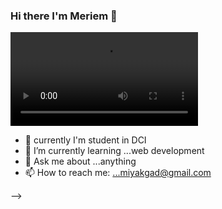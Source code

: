 ### Hi there I'm Meriem 👋

![Alt Text](https://media.giphy.com/media/xT9IgzoKnwFNmISR8I/giphy.mp4)


- 🔭 currently  I'm student in DCI 
- 🌱 I’m currently learning ...web development
- 💬 Ask me about ...anything
- 📫 How to reach me: ...miyakgad@gmail.com


-->
